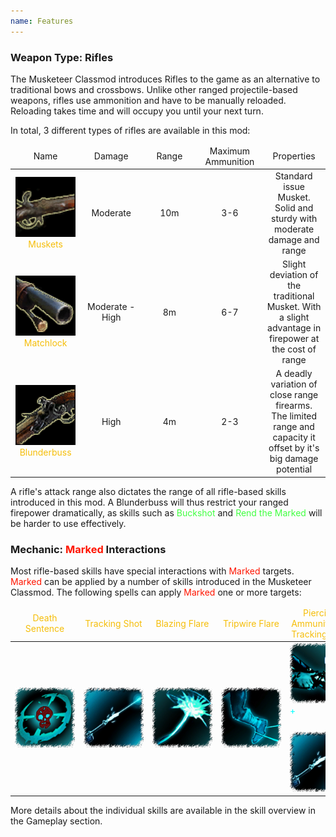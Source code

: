 ```yaml
---
name: Features
---
```


<h3> Weapon Type: Rifles </h3>
The Musketeer Classmod introduces Rifles to the game as an alternative to traditional bows and crossbows.
Unlike other ranged projectile-based weapons, rifles use ammonition and have to be manually reloaded. Reloading takes time and will
occupy you until your next turn.

In total, 3 different types of rifles are available in this mod:

<table class="features-weapontypes" style="width: auto;">
<thead>
    <tr>
        <td style="width: 100px; text-align: center;">Name</td>
        <td style="width: 100px; text-align: center;">Damage</td>
        <td style="width: 100px; text-align: center;">Range</td>
        <td style="width: 100px; text-align: center;">Maximum Ammunition</td>
        <td style="width: 100px; text-align: center;">Properties</td>
    </tr>
</thead>
  <tr style="text-align: center;">
    <td style="color: #f5be0a;"><img style=" min-width:96px; min-height:96px; width: auto; height: 96px; max-width: fit-content;" src="https://raw.githubusercontent.com/wuergrob/Prog1_Uebung_1/master/media/skills/wpn_musket_icon.png"><br>Muskets</td>
    <td>Moderate</td>
    <td>10m</td>
    <td>3-6</td>
    <td>Standard issue Musket. Solid and sturdy with moderate damage and range</td>
  </tr>
  <tr style="text-align: center;">
    <td style="color: #f5be0a;"><img style=" min-width:96px; min-height:96px; width: auto; height: 96px; max-width: fit-content;" src="https://raw.githubusercontent.com/wuergrob/Prog1_Uebung_1/master/media/skills/wpn_matchlock_icon.png"><br>Matchlock</td>
    <td>Moderate - High</td>
    <td>8m</td>
    <td>6-7</td>
    <td>Slight deviation of the traditional Musket. With a slight advantage in firepower at the cost of range</td>
  </tr>
  <tr style="text-align: center;">
    <td style="color: #f5be0a;"><img style=" min-width:96px; min-height:96px; width: auto; height: 96px; max-width: fit-content;" src="https://raw.githubusercontent.com/wuergrob/Prog1_Uebung_1/master/media/skills/wpn_blunderbuss_icon.png"><br>Blunderbuss</td>
    <td>High</td>
    <td>4m</td>
    <td>2-3</td>
    <td>A deadly variation of close range firearms. The limited range and capacity it offset by it's big damage potential</td>
  </tr>
</table>

A rifle's attack range also dictates the range of all rifle-based skills introduced in this mod. A Blunderbuss will thus restrict your ranged firepower dramatically, as skills 
such as <font style="color: #41ff41;">Buckshot</font> and <font style="color: #41ff41;">Rend the Marked</font> will be harder to use effectively.

<h3> Mechanic: <font style="color: #ff1500;">Marked</font> Interactions </h3>

Most rifle-based skills have special interactions with <font style="color: #ff1500;">Marked</font> targets. <font style="color: #ff1500;">Marked</font> can be applied by a number of skills
introduced in the Musketeer Classmod.
The following spells can apply <font style="color: #ff1500;">Marked</font> one or more targets:

<table class="features-marking-skills" style="width: auto; ">
<thead>
    <tr>
        <td style="width: 120px; text-align: center; color: #f5be0a;">Death Sentence</td>
        <td style="width: 120px; text-align: center; color: #f5be0a;">Tracking Shot</td>
        <td style="width: 120px; text-align: center; color: #f5be0a;">Blazing Flare</td>
        <td style="width: 120px; text-align: center; color: #f5be0a;">Tripwire Flare</td>
        <td style="width: 250px; text-align: center; color: #f5be0a;">Piercing Ammunition + Tracking Shot</td>
    </tr>
</thead>
  <tr>
    <td><img style=" min-width:96px; min-height:96px; width: auto; height: 96px; max-width: fit-content;" src="https://raw.githubusercontent.com/wuergrob/Prog1_Uebung_1/master/media/skills/MarkTarget.png"></td>
    <td><img style=" min-width:96px; min-height:96px; width: auto; height: 96px; max-width: fit-content;" src="https://raw.githubusercontent.com/wuergrob/Prog1_Uebung_1/master/media/skills/TrackingShot.png"></td>
    <td><img style=" min-width:96px; min-height:96px; width: auto; height: 96px; max-width: fit-content;" src="https://raw.githubusercontent.com/wuergrob/Prog1_Uebung_1/master/media/skills/blazingflare.png"></td>
    <td><img style=" min-width:96px; min-height:96px; width: auto; height: 96px; max-width: fit-content;" src="https://raw.githubusercontent.com/wuergrob/Prog1_Uebung_1/master/media/skills/TripWireFlare.png"></td>
    <td><img style=" min-width:96px; min-height:96px; width: auto; height: 96px; max-width: fit-content;" src="https://raw.githubusercontent.com/wuergrob/Prog1_Uebung_1/master/media/skills/Reload_Piercing.png"> <font style="vertical-align: 150%; color: #00ffff;">+</font> <img style=" min-width:96px; min-height:96px; width: auto; height: 96px; max-width: fit-content;" src="https://raw.githubusercontent.com/wuergrob/Prog1_Uebung_1/master/media/skills/TrackingShot.png"></td>
  </tr>
</table>

More details about the individual skills are available in the skill overview in the Gameplay section.